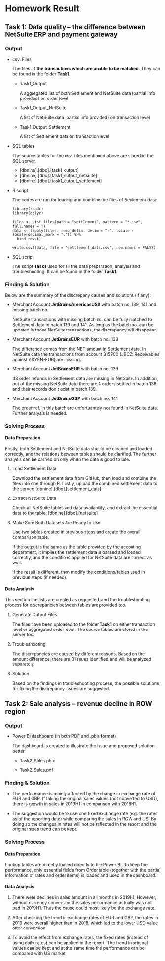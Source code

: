 # Homework Result

## Task 1: Data quality – the difference between NetSuite ERP and payment gateway

### Output

- csv. Files

  The files of **the transactions which are unable to be matched**. They can be found in the folder **Task1**. 

  - Task1_Output
    
    A aggregated list of both Settlement and NetSuite data (partial info provided) on order level
  
  - Task1_Output_NetSuite

    A list of NetSuite data (partial info provided) on transaction level

  - Task1_Output_Settlement

    A list of Settlement data on transaction level
      
- SQL tables

  The source tables for the csv. files mentioned above are stored in the SQL server.
  
  - [dbnine].[dbo].[task1_output]
  - [dbnine].[dbo].[task1_output_netsuite]
  - [dbnine].[dbo].[task1_output_settlement]

- R script
  
  The codes are run for loading and combine the files of Settlement data
  
  ```
  library(readr)
  library(dplyr)

  files <- list.files(path = "settlement", pattern = "*.csv", full.names = T)
  data <- lapply(files, read_delim, delim = ";", locale = locale(decimal_mark = ".")) %>% 
    bind_rows()

  write.csv2(data, file = "settlement_data.csv", row.names = FALSE)
  ```
  
- SQL script 

  The script **Task1** used for all the data preparation, analysis and troubleshooting. It can be found in the folder **Task1**.

### Finding & Solution

Below are the summary of the discrepany causes and solutions (if any):

- Merchant Account **JetBrainsAmericasUSD** with batch no. 139, 141 and missing batch no.

  NetSuite transactions with missing batch no. can be fully matched to Settlement data in batch 139 and 141.
  As long as the batch no. can be updated in those NetSuite transactions, the discrepancy will disappear.

- Merchant Account **JetBrainsEUR** with batch no. 138

  The difference comes from the NET amount in Settlement data.
  In NetSuite data the transactions from account 315700 (JBCZ: Receivables against ADYEN-EUR) are missing.
  
- Merchant Account **JetBrainsEUR** with batch no. 139

  43 order refunds in Settlement data are missing in NetSuite.
  In addition, out of the missing NetSuite data there are 4 orders settled in batch 138, and their records don't exist in batch 139.

- Merchant Account **JetBrainsGBP** with batch no. 141

  The order ref. in this batch are unfortuantely not found in NetSuite data. Further analysis is needed.

### Solving Process

#### Data Preparation

Firstly, both Settlement and NetSuite data should be cleaned and loaded correctly, and the relations between tables should be clarified. The further analysis can be carried on only when the data is good to use.

1. Load Settlement Data 
   
   Download the settlement data from GitHub, then load and combine the files into one through R. Lastly, upload the combined settlement data to the server: [dbnine].[dbo].[settlement_data]

2. Extract NetSuite Data 
   
   Check all NetSuite tables and data availability, and extract the essential data to the table: [dbnine].[dbo].[netsuite]

3. Make Sure Both Datasets Are Ready to Use 
   
   Use two tables created in previous steps and create the overall comparison table. 
   
   If the output is the same as the table provided by the accouting department, it implies the settlement data is parsed and loaded correctly, and the conditions applied for NetSuite data are correct as well. 
   
   If the result is different, then modify the conditions/tables used in previous steps (if needed).

#### Data Analysis

This section the lists are created as requested, and the troubleshooting process for discrepancies between tables are provided too.

1. Generate Output Files

   The files have been uploaded to the folder **Task1** on either transaction level or aggregated order level. The source tables are stored in the server too. 

2. Troubleshooting

   The discrepancies are caused by different reasons. Based on the amount difference, there are 3 issues identified and will be analyzed separately.
   
3. Solution
   
   Based on the findings in troubleshooting process, the possible solutions for fixing the discrepancy issues are suggested. 



## Task 2: Sale analysis – revenue decline in ROW region

### Output

- Power BI dashboard (in both PDF and .pbix format)

  The dashboard is created to illustrate the issue and proposed solution better.
  
  - Task2_Sales.pbix
  
  - Task2_Sales.pdf

### Finding & Solution

- The performance is mainly affected by the change in exchange rate of EUR and GBP. If taking the original sales values (not converted to USD), there is growth in sales in 2019H1 in comparison with 2018H1.

- The suggestion would be to use one fixed exchange rate (e.g. the rates as of the reporting date) while comparing the sales in ROW and US. By doing so the changes in rates will not be reflected in the report and the original sales trend can be kept.  

### Solving Process

#### Data Preparation

Lookup tables are directly loaded directly to the Power BI. To keep the performance, only essential fields from Order table (together with the partial information of rates and order items) is loaded and used in the dashboard.

#### Data Analysis

1. There were declines in sales amount in all months in 2019H1. However, without currency conversion the sales performance actually was not bad in 2019H1. Thus the cause could most likely be the exchange rate. 

2. After checking the trend in exchange rates of EUR and GBP, the rates in 2019 were overall higher than in 2018, which led to the lower USD value after conversion. 

3. To avoid the effect from exchange rates, the fixed rates (instead of using daily rates) can be applied in the report. The trend in original values can be kept and at the same time the performance can be compared with US market.

